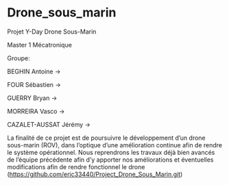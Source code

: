 # Drone_sous_marin
Projet Y-Day Drone Sous-Marin

Master 1 Mécatronique 

Groupe: 

BEGHIN Antoine ->

FOUR Sébastien ->

GUERRY Bryan -> 

MORREIRA Vasco -> 

CAZALET-AUSSAT Jérémy ->


La finalité de ce projet est de poursuivre le développement d’un drone sous-marin (ROV), dans l’optique d’une amélioration continue afin de rendre le système opérationnel. 
Nous reprendrons les travaux déjà bien avancés de l’équipe précédente afin d’y apporter nos améliorations et éventuelles modifications afin de rendre fonctionnel le drone (https://github.com/eric33440/Project_Drone_Sous_Marin.git)

